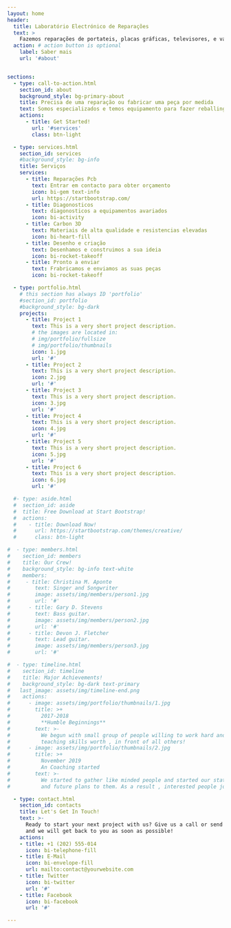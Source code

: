 ```yaml
---
layout: home
header:
  title: Laboratório Electrónico de Reparações
  text: >
    Fazemos reparações de portateis, placas gráficas, televisores, e vários equipamentos electrónicos. Fabricamos e desenhamos todo tipo de peças plasticos e carbono.
  action: # action button is optional
    label: Saber mais
    url: '#about'


sections:
  - type: call-to-action.html
    section_id: about
    background_style: bg-primary-about
    title: Precisa de uma reparação ou fabricar uma peça por medida
    text: Somos especializados e temos equipamento para fazer reballing, limpeza de fluidos via utra som, recuperação de dados e diagonostico de problemas. Fazemos e desenhamos peças em varios tipos de materiais como plastico, plastico biodegradavel, carbono e outros com altas resistencias a temperatura.
    actions:
      - title: Get Started!
        url: '#services'
        class: btn-light

  - type: services.html
    section_id: services
    #background_style: bg-info
    title: Serviços
    services:
      - title: Reparações Pcb
        text: Entrar em contacto para obter orçamento
        icon: bi-gem text-info
        url: https://startbootstrap.com/
      - title: Diagonosticos
        text: diagonosticos a equipamentos avariados
        icon: bi-activity
      - title: Carbon 3D
        text: Materiais de alta qualidade e resistencias elevadas
        icon: bi-heart-fill
      - title: Desenho e criação 
        text: Desenhamos e construimos a sua ideia
        icon: bi-rocket-takeoff
      - title: Pronto a enviar
        text: Frabricamos e enviamos as suas peças
        icon: bi-rocket-takeoff

  - type: portfolio.html
    # this section has always ID 'portfolio'
    #section_id: portfolio
    #background_style: bg-dark
    projects:
      - title: Project 1
        text: This is a very short project description.
        # the images are located in:
        # img/portfolio/fullsize
        # img/portfolio/thumbnails
        icon: 1.jpg
        url: '#'
      - title: Project 2
        text: This is a very short project description.
        icon: 2.jpg
        url: '#'
      - title: Project 3
        text: This is a very short project description.
        icon: 3.jpg
        url: '#'
      - title: Project 4
        text: This is a very short project description.
        icon: 4.jpg
        url: '#'
      - title: Project 5
        text: This is a very short project description.
        icon: 5.jpg
        url: '#'
      - title: Project 6
        text: This is a very short project description.
        icon: 6.jpg
        url: '#'

  #- type: aside.html
  #  section_id: aside
  #  title: Free Download at Start Bootstrap!
  #  actions:
  #    - title: Download Now!
  #      url: https://startbootstrap.com/themes/creative/
  #      class: btn-light

#  - type: members.html
#    section_id: members
#    title: Our Crew!
#    background_style: bg-info text-white
#    members:
#     - title: Christina M. Aponte
#        text: Singer and Songwriter
#        image: assets/img/members/person1.jpg
#        url: '#'
#      - title: Gary D. Stevens
#        text: Bass guitar.
#        image: assets/img/members/person2.jpg
#        url: '#'
#      - title: Devon J. Fletcher
#        text: Lead guitar.
#        image: assets/img/members/person3.jpg
#        url: '#'

#  - type: timeline.html
#    section_id: timeline
#    title: Major Achievements!
#    background_style: bg-dark text-primary
#   last_image: assets/img/timeline-end.png
#    actions:
#      - image: assets/img/portfolio/thumbnails/1.jpg
#        title: >+
#          2017-2018
#          **Humble Beginnings**
#        text: >-
#          We begun with small group of people willing to work hard and make our
#          teaching skills worth , in front of all others!
#      - image: assets/img/portfolio/thumbnails/2.jpg
#        title: >+
#          November 2019
#          An Coaching started
#        text: >-
#          We started to gather like minded people and started our stategies
#          and future plans to them. As a result , interested people joined us!

  - type: contact.html
    section_id: contacts
    title: Let's Get In Touch!
    text: >-
      Ready to start your next project with us? Give us a call or send us an email
      and we will get back to you as soon as possible!
    actions:
    - title: +1 (202) 555-014
      icon: bi-telephone-fill
    - title: E-Mail
      icon: bi-envelope-fill
      url: mailto:contact@yourwebsite.com
    - title: Twitter
      icon: bi-twitter
      url: '#'
    - title: Facebook
      icon: bi-facebook
      url: '#'

---
```

